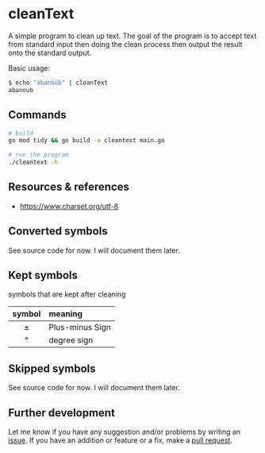 # cleanText

A simple program to clean up text. The goal of the program is to accept text from standard input then doing the clean process then output the result onto the standard output.

Basic usage:

```sh
$ echo "àbanôūb" | cleanText
abanoub
```

## Commands

```sh
# build
go mod tidy && go build -o cleantext main.go

# run the program
./cleantext -h
```

## Resources & references

- <https://www.charset.org/utf-8>

## Converted symbols

See source code for now. I will document them later.

## Kept symbols

symbols that are kept after cleaning

| symbol | meaning         |
|:------:|:----------------|
| ±      | Plus-minus Sign |
| °      | degree sign     |

## Skipped symbols

See source code for now. I will document them later.

## Further development

Let me know if you have any suggestion and/or problems by writing an [issue](https://github.com/abanoubha/cleanText/issues). If you have an addition or feature or a fix, make a [pull request](https://github.com/abanoubha/cleanText/pulls).
